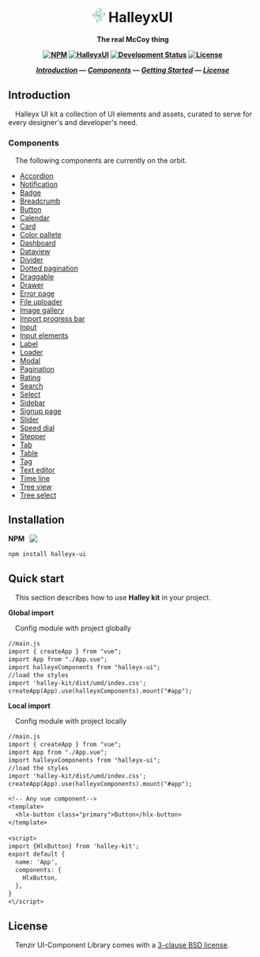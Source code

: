 <h1 align="center"
 style="display:flex:align-item:center;">
 <img src="./src/assets/img/logo.png" style="object-fit:fit;width:25px"> HalleyxUI
</h1>
<h4 align="center">

The real McCoy thing

[![NPM][npm-badge]][npm-url]
[![HalleyxUI][ci-badge]][ci-url]
[![Development Status][alpha-badge]][npm-url]
[![License][license-badge]][license-url]

[_Introduction_](#introduction) &mdash;
[_Components_](#components) &mdash;
[_Getting Started_](#quick-start) &mdash;
[_License_](#license)

</h4>

## Introduction
&emsp;Halleyx UI kit a collection of UI elements and assets, curated to serve for every designer's and developer's need.

### Components
&emsp;The following components are currently on the orbit.
- [Accordion]()
- [Notification]()
- [Badge]()
- [Breadcrumb]()
- [Button]()
- [Calendar]()
- [Card]()
- [Color pallete]()
- [Dashboard]()
- [Dataview]()
- [Divider]()
- [Dotted pagination]()
- [Draggable]()
- [Drawer]()
- [Error page]()
- [File uploader]()
- [Image gallery]()
- [Import progress bar]()
- [Input]()
- [Input elements]()
- [Label]()
- [Loader]()
- [Modal]()
- [Pagination]()
- [Rating]()
- [Search]()
- [Select]()
- [Sidebar]()
- [Signup page]()
- [Slider]()
- [Speed dial]()
- [Stepper]()
- [Tab]()
- [Table]()
- [Tag]()
- [Text editor]()
- [Time line]()
- [Tree view]()
- [Tree select]()

## Installation
<p style="display:flex;align-item:center;">
<b>NPM</b> <img src="https://badge.fury.io/js/halley-kit.svg" style="margin-left:10px;">
</p>

```
npm install halleyx-ui
```
## Quick start
&emsp;This section describes how to use <strong>Halley kit</strong> in your project.

 **Global import**

&emsp;Config module with project globally
```
//main.js
import { createApp } from "vue";
import App from "./App.vue";
import halleyxComponents from "halleyx-ui";
//load the styles
import 'halley-kit/dist/umd/index.css';
createApp(App).use(halleyxComponents).mount("#app");
```
**Local import**

  &emsp;Config module with project locally

  ```
//main.js
import { createApp } from "vue";
import App from "./App.vue";
import halleyxComponents from "halleyx-ui";
//load the styles
import 'halley-kit/dist/umd/index.css';
createApp(App).use(halleyxComponents).mount("#app");
```
```
<!-- Any vue component-->
<template>
  <hlx-button class="primary">Button</hlx-button>
</template>

<script>
import {HlxButton} from 'halley-kit';
export default {
  name: 'App',
  components: {
    HlxButton,
  },
}
<\/script>
```



## License
&emsp;Tenzir UI-Component Library comes with a [3-clause BSD license][license-url].

<!-- Github -->
[ci-url]: https://github.com/halleyx-com/UI-kit.git
[ci-badge]: https://badgen.net/badge/icon/HalleyKit?icon=github&label
<!-- NPM -->
[npm-badge]: https://badgen.net/badge/icon/halley-kit?icon=npm&label
[npm-url]: https://www.npmjs.com/package/halley-kit
<!-- License -->
[license-badge]: https://img.shields.io/badge/license-BSD-blue.svg
[license-url]: https://github.com/tenzir/ui-components/blob/master/COPYING
[alpha-badge]: https://img.shields.io/badge/stage-alpha-blueviolet
<!-- Future -->
[contributing-url]: 
[latest-release-badge]: 
<!-- [latest-release-url]:  -->